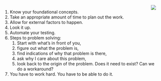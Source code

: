 <img align="right" src="https://github.com/braingu/tadpole/blob/master/images/TLP/TLPAmber.png">


1. Know your foundational concepts.
2. Take an appropriate amount of time to plan out the work.
3. Allow for external factors to happen.
4. Look it up.
5. Automate your testing.
6. Steps to problem solving:
    1. Start with what’s in front of you,
    2. figure out what the problem is,
    3. find indications of why that problem is there,
    4. ask why I care about this problem,
    5. look back to the origin of the problem. Does it need to exist? Can we do a workaround?
7. You have to work hard. You have to be able to do it.
